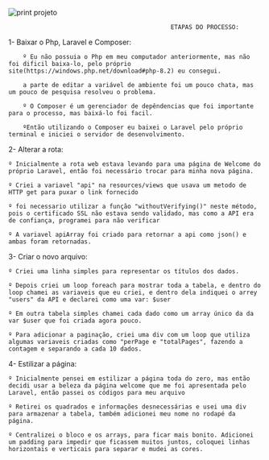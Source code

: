   


  ![print projeto](https://github.com/lucas3034/Avantsoft_test/assets/77418656/9a83e59d-3d33-475f-8215-bffa38ae5028)

                                                 ETAPAS DO PROCESSO:
                                                                                  
1- Baixar o Php, Laravel e Composer:
  
        º Eu não possuia o Php em meu computador anteriormente, mas não foi dificil baixa-lo, pelo próprio site(https://windows.php.net/download#php-8.2) eu consegui.
        
        a parte de editar a variável de ambiente foi um pouco chata, mas um pouco de pesquisa resolveu o problema.
        
        º O Composer é um gerenciador de depêndencias que foi importante para o processo, mas baixá-lo foi facil.
        
        ºEntão utilizando o Composer eu baixei o Laravel pelo próprio terminal e iniciei o servidor de desenvolvimento.
        
          
2- Alterar a rota:

    º Inicialmente a rota web estava levando para uma página de Welcome do próprio Laravel, então foi necessário trocar para minha nova página.
    
    º Criei a variavel "api" na resources/views que usava um metodo de HTTP get para puxar o link fornecido
    
	º foi necessario utilizar a função "withoutVerifying()" neste método, pois o certificado SSL não estava sendo validado, mas como a API era de confiança, programei para não verificar
 
	º A variavel apiArray foi criado para retornar a api como json() e ambas foram retornadas.
 
   
3- Criar o novo arquivo:

	º Criei uma linha simples para representar os títulos dos dados.
 
	º Depois criei um loop foreach para mostrar toda a tabela, e dentro do loop chamei as variaveis que eu criei, e dentro dela indiquei o arrey "users" da API e declarei como uma var: $user
 
	º Em outra tabela simples chamei cada dado como um array único da da var $user que foi criada agora pouco.
 
    º Para adicionar a paginação, criei uma div com um loop que utiliza algumas variaveis criadas como "perPage e "totalPages", fazendo a contagem e separando a cada 10 dados. 
 
   
4- Estilizar a página:

	º Inicialmente pensei em estilizar a página toda do zero, mas então decidi usar a beleza da página welcome que me foi apresentada pelo Laravel, então passei os códigos para meu arquivo
 
	º Retirei os quadrados e informações desnecessárias e usei uma div para armazenar a tabela, também adicionei meu nome no rodapé da página.
 
	º Centralizei o bloco e os arrays, para ficar mais bonito. Adicionei um padding para impedir que ficassem muitos juntos, coloquei linhas horizontais e verticais para separar e mudei as cores.
 
